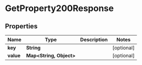 

# GetProperty200Response


## Properties

| Name | Type | Description | Notes |
|------------ | ------------- | ------------- | -------------|
|**key** | **String** |  |  [optional] |
|**value** | **Map&lt;String, Object&gt;** |  |  [optional] |



